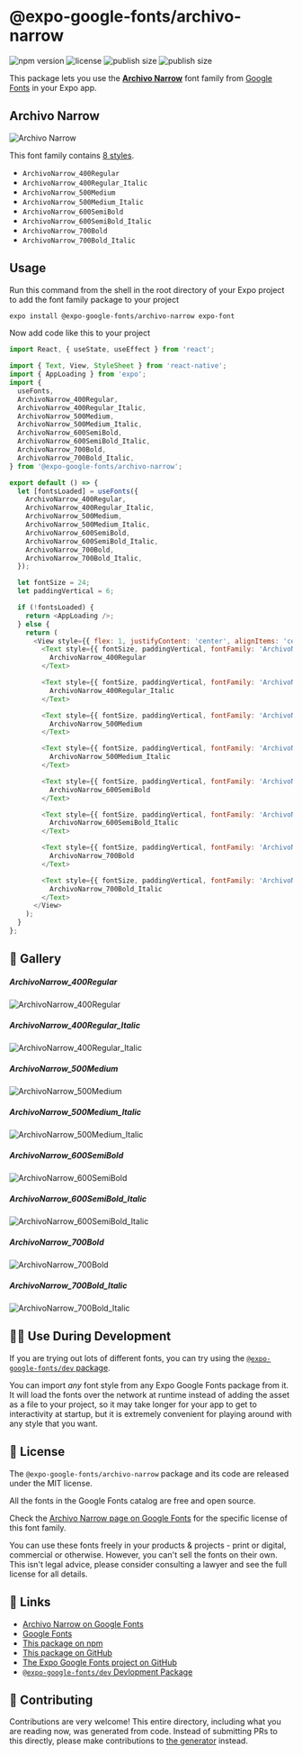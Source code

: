 # @expo-google-fonts/archivo-narrow

![npm version](https://flat.badgen.net/npm/v/@expo-google-fonts/archivo-narrow)
![license](https://flat.badgen.net/github/license/expo/google-fonts)
![publish size](https://flat.badgen.net/packagephobia/install/@expo-google-fonts/archivo-narrow)
![publish size](https://flat.badgen.net/packagephobia/publish/@expo-google-fonts/archivo-narrow)

This package lets you use the [**Archivo Narrow**](https://fonts.google.com/specimen/Archivo+Narrow) font family from [Google Fonts](https://fonts.google.com/) in your Expo app.

## Archivo Narrow

![Archivo Narrow](./font-family.png)

This font family contains [8 styles](#-gallery).

- `ArchivoNarrow_400Regular`
- `ArchivoNarrow_400Regular_Italic`
- `ArchivoNarrow_500Medium`
- `ArchivoNarrow_500Medium_Italic`
- `ArchivoNarrow_600SemiBold`
- `ArchivoNarrow_600SemiBold_Italic`
- `ArchivoNarrow_700Bold`
- `ArchivoNarrow_700Bold_Italic`

## Usage

Run this command from the shell in the root directory of your Expo project to add the font family package to your project
```sh
expo install @expo-google-fonts/archivo-narrow expo-font
```

Now add code like this to your project
```js
import React, { useState, useEffect } from 'react';

import { Text, View, StyleSheet } from 'react-native';
import { AppLoading } from 'expo';
import {
  useFonts,
  ArchivoNarrow_400Regular,
  ArchivoNarrow_400Regular_Italic,
  ArchivoNarrow_500Medium,
  ArchivoNarrow_500Medium_Italic,
  ArchivoNarrow_600SemiBold,
  ArchivoNarrow_600SemiBold_Italic,
  ArchivoNarrow_700Bold,
  ArchivoNarrow_700Bold_Italic,
} from '@expo-google-fonts/archivo-narrow';

export default () => {
  let [fontsLoaded] = useFonts({
    ArchivoNarrow_400Regular,
    ArchivoNarrow_400Regular_Italic,
    ArchivoNarrow_500Medium,
    ArchivoNarrow_500Medium_Italic,
    ArchivoNarrow_600SemiBold,
    ArchivoNarrow_600SemiBold_Italic,
    ArchivoNarrow_700Bold,
    ArchivoNarrow_700Bold_Italic,
  });

  let fontSize = 24;
  let paddingVertical = 6;

  if (!fontsLoaded) {
    return <AppLoading />;
  } else {
    return (
      <View style={{ flex: 1, justifyContent: 'center', alignItems: 'center' }}>
        <Text style={{ fontSize, paddingVertical, fontFamily: 'ArchivoNarrow_400Regular' }}>
          ArchivoNarrow_400Regular
        </Text>

        <Text style={{ fontSize, paddingVertical, fontFamily: 'ArchivoNarrow_400Regular_Italic' }}>
          ArchivoNarrow_400Regular_Italic
        </Text>

        <Text style={{ fontSize, paddingVertical, fontFamily: 'ArchivoNarrow_500Medium' }}>
          ArchivoNarrow_500Medium
        </Text>

        <Text style={{ fontSize, paddingVertical, fontFamily: 'ArchivoNarrow_500Medium_Italic' }}>
          ArchivoNarrow_500Medium_Italic
        </Text>

        <Text style={{ fontSize, paddingVertical, fontFamily: 'ArchivoNarrow_600SemiBold' }}>
          ArchivoNarrow_600SemiBold
        </Text>

        <Text style={{ fontSize, paddingVertical, fontFamily: 'ArchivoNarrow_600SemiBold_Italic' }}>
          ArchivoNarrow_600SemiBold_Italic
        </Text>

        <Text style={{ fontSize, paddingVertical, fontFamily: 'ArchivoNarrow_700Bold' }}>
          ArchivoNarrow_700Bold
        </Text>

        <Text style={{ fontSize, paddingVertical, fontFamily: 'ArchivoNarrow_700Bold_Italic' }}>
          ArchivoNarrow_700Bold_Italic
        </Text>
      </View>
    );
  }
};

```

## 🔡 Gallery

##### ArchivoNarrow_400Regular
![ArchivoNarrow_400Regular](./ArchivoNarrow_400Regular.ttf.png)

##### ArchivoNarrow_400Regular_Italic
![ArchivoNarrow_400Regular_Italic](./ArchivoNarrow_400Regular_Italic.ttf.png)

##### ArchivoNarrow_500Medium
![ArchivoNarrow_500Medium](./ArchivoNarrow_500Medium.ttf.png)

##### ArchivoNarrow_500Medium_Italic
![ArchivoNarrow_500Medium_Italic](./ArchivoNarrow_500Medium_Italic.ttf.png)

##### ArchivoNarrow_600SemiBold
![ArchivoNarrow_600SemiBold](./ArchivoNarrow_600SemiBold.ttf.png)

##### ArchivoNarrow_600SemiBold_Italic
![ArchivoNarrow_600SemiBold_Italic](./ArchivoNarrow_600SemiBold_Italic.ttf.png)

##### ArchivoNarrow_700Bold
![ArchivoNarrow_700Bold](./ArchivoNarrow_700Bold.ttf.png)

##### ArchivoNarrow_700Bold_Italic
![ArchivoNarrow_700Bold_Italic](./ArchivoNarrow_700Bold_Italic.ttf.png)


## 👩‍💻 Use During Development

If you are trying out lots of different fonts, you can try using the [`@expo-google-fonts/dev` package](https://github.com/expo/google-fonts/tree/master/font-packages/dev#readme).

You can import *any* font style from any Expo Google Fonts package from it. It will load the fonts
over the network at runtime instead of adding the asset as a file to your project, so it may take longer
for your app to get to interactivity at startup, but it is extremely convenient
for playing around with any style that you want.

## 📖 License

The `@expo-google-fonts/archivo-narrow` package and its code are released under the MIT license.

All the fonts in the Google Fonts catalog are free and open source.

Check the [Archivo Narrow page on Google Fonts](https://fonts.google.com/specimen/Archivo+Narrow) for the specific license of this font family.

You can use these fonts freely in your products & projects - print or digital, commercial or otherwise. However, you can't sell the fonts on their own. This isn't legal advice, please consider consulting a lawyer and see the full license for all details.

## 🔗 Links

- [Archivo Narrow on Google Fonts](https://fonts.google.com/specimen/Archivo+Narrow)
- [Google Fonts](https://fonts.google.com/)
- [This package on npm](https://www.npmjs.com/package/@expo-google-fonts/archivo-narrow)
- [This package on GitHub](https://github.com/expo/google-fonts/tree/master/font-packages/archivo-narrow)
- [The Expo Google Fonts project on GitHub](https://github.com/expo/google-fonts)
- [`@expo-google-fonts/dev` Devlopment Package](https://github.com/expo/google-fonts/tree/master/font-packages/dev)

## 🤝 Contributing

Contributions are very welcome! This entire directory, including what you are reading now, was generated from code. Instead of submitting PRs to this directly, please make contributions to [the generator](https://github.com/expo/google-fonts/tree/master/packages/generator) instead.

